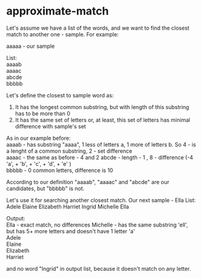 # approximate-match

Let's assume we have a list of the words, and we want to find the closest match to another one - sample.
For example:  

aaaaa - our sample 

List:  
aaaab  
aaaac  
abcde  
bbbbb  


Let's define the closest to sample word as:
1. It has the longest common substring, but with length of this substring has to be more than 0
2. It has the same set of letters or, at least, this set of letters has minimal difference with sample's set

As in our example before:  
aaaab  - has substring "aaaa", 1 less of letters a, 1 more of letters b. So 4 - is a lenght of a common substring, 2 - set difference  
aaaac  - the same as before - 4 and 2
abcde  - length - 1 , 8 - difference (-4 'a', + 'b', + 'c', + 'd', + 'e' )  
bbbbb  - 0 common letters, difference is 10

According to our definition "aaaab", "aaaac" and "abcde" are our candidates, but "bbbbb" is not.

Let's use it for searching another closest match.
Our next sample - Ella
List: Adele Elaine Elizabeth Harriet Ingrid Michelle Ella

Output:  
Ella      - exact match, no differences
Michelle  - has the same substring 'ell', but has 5+ more letters and doesn't have 1 letter 'a'   
Adele  
Elaine  
Elizabeth  
Harriet  

and no word "Ingrid" in output list, because it doesn't match on any letter.



